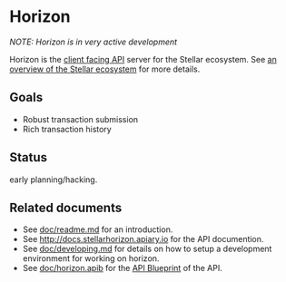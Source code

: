 # Horizon

*NOTE: Horizon is in very active development*

Horizon is the [client facing API](http://docs.stellarhorizon.apiary.io) server for the Stellar ecosystem.  See [an overview of the Stellar ecosystem](TODO) for more details.

## Goals

- Robust transaction submission
- Rich transaction history

## Status

early planning/hacking.

## Related documents

- See [doc/readme.md](doc/readme.md) for an introduction.
- See http://docs.stellarhorizon.apiary.io for the API documention.
- See [doc/developing.md](doc/developing.md) for details on how to setup a development environment for working on horizon.
- See [doc/horizon.apib](doc/horizon.apib) for the [API Blueprint](https://apiblueprint.org/) of the API.

